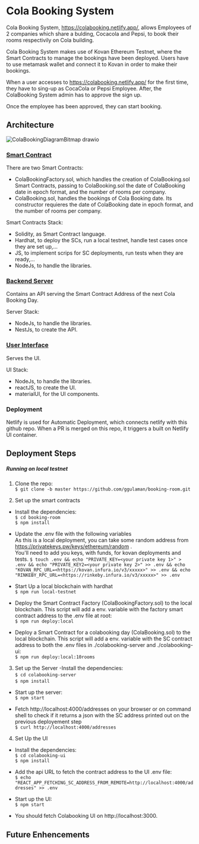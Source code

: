# Cola Booking System

Cola Booking System, https://colabooking.netlify.app/, allows Employees of 2 companies which share a bulding, Cocacola and Pepsi, to book their rooms respectivily on Cola building.

Cola Booking System makes use of Kovan Ethereum Testnet, where the Smart Contracts to manage the bookings have been deployed. Users have to use metamask wallet and connect it to Kovan in order to make their bookings.

When a user accesses to https://colabooking.netlify.app/ for the first time, they have to sing-up as CocaCola or Pepsi Employee. After, the ColaBooking System admin has to approve the sign up.

Once the employee has been approved, they can start booking.


## Architecture
![ColaBookingDiagramBitmap drawio](https://user-images.githubusercontent.com/90729367/173258938-23425a8e-0c04-45a3-b31f-b2ba91c3b137.png)

### [Smart Contract](https://github.com/ggulaman/booking-room/tree/master/contracts)
There are two Smart Contracts:
- ColaBookingFactory.sol, which handles the creation of ColaBooking.sol Smart Contracts, passing to ColaBooking.sol the date of ColaBooking date in epoch format, and the number of rooms per company.
- ColaBooking.sol, handles the bookings of Cola Booking date. Its constructor requieres the date of ColaBooking date in epoch format, and the number of rooms per company.

Smart Contracts Stack:
- Solidity, as Smart Contract language.
- Hardhat, to deploy the SCs, run a local testnet, handle test cases once they are set up,...
- JS, to implement scrips for SC deployments, run tests when they are ready,...
- NodeJs, to handle the libraries.

### [Backend Server](https://github.com/ggulaman/booking-room/tree/master/colabooking-server)
Contains an API serving the Smart Contract Address of the next Cola Booking Day.

Server Stack:
- NodeJs, to handle the libraries.
- NestJs, to create the API.

### [User Interface](https://github.com/ggulaman/booking-room/tree/master/colabooking-ui)
Serves the UI.

UI Stack:
- NodeJs, to handle the libraries.
- reactJS, to create the UI.
- materialUI, for the UI components.

### Deployment
Netlify is used for Automatic Deployment, which connects netlify with this github repo.
When a PR is merged on this repo, it triggers a built on Netlify UI container.

## Deployment Steps
##### Running on local testnet
1. Clone the repo:\
`$ git clone -b master https://github.com/ggulaman/booking-room.git`

2. Set up the smart contracts
- Install the dependencies:\
`$ cd booking-room`\
`$ npm install`

- Update the .env file with the following variables\
As this is a local deployment, you can take some random address from https://privatekeys.pw/keys/ethereum/random .\
You'll need to add you keys, with funds, for kovan deployments and tests.
`$ touch .env && echo "PRIVATE_KEY=<your private key 1>" > .env &&
echo "PRIVATE_KEY2=<your private key 2>" >> .env &&
echo "KOVAN_RPC_URL=<https://kovan.infura.io/v3/xxxxx>" >> .env &&
 echo "RINKEBY_RPC_URL=<https://rinkeby.infura.io/v3/xxxxx>" >> .env`

- Start Up a local blockchain with hardhat\
`$ npm run local-testnet`

- Deploy the Smart Contract Factory (ColaBookingFactory.sol) to the local blockchain.
This script will add a env. variable with the factory smart contract address to the .env file at root:\
`$ npm run deploy:local`

- Deploy a Smart Contract for a colabooking day (ColaBooking.sol) to the local blockchain.
This script will add a env. variable with the SC contract address to both the .env files in ./colabooking-server and ./colabooking-ui:\
`$ npm run deploy:local:10rooms`

3. Set up the Server
-Install the dependencies:\
`$ cd colabooking-server`\
`$ npm install`

- Start up the server:\
`$ npm start`

- Fetch http://localhost:4000/addresses on your browser or on command shell to check if it returns a json with the SC address printed out on the previous deployement step\
`$ curl http://localhost:4000/addresses`

4. Set Up the UI
- Install the dependencies:\
`$ cd colabooking-ui`\
`$ npm install`

- Add the api URL to fetch the contract address to the UI .env file:\
`$ echo "REACT_APP_FETCHING_SC_ADDRESS_FROM_REMOTE=http://localhost:4000/addresses" >> .env`

- Start up the UI:\
`$ npm start`

- You should fetch Colabooking UI on http://localhost:3000.

## Future Enhencements
